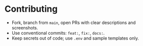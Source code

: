 # Contributing
- Fork, branch from `main`, open PRs with clear descriptions and screenshots.
- Use conventional commits: `feat:`, `fix:`, `docs:`.
- Keep secrets out of code; use `.env` and sample templates only.
